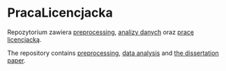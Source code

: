 # PracaLicencjacka
Repozytorium zawiera [preprocessing](https://github.com/kvmilos/PracaLicencjacka/tree/master/preprocessing), [analizy danych](https://github.com/kvmilos/PracaLicencjacka/tree/master/analizy) oraz [pracę licencjacką](https://github.com/kvmilos/PracaLicencjacka/blob/master/praca/main.pdf).

The repository contains [preprocessing](https://github.com/kvmilos/PracaLicencjacka/tree/master/preprocessing), [data analysis](https://github.com/kvmilos/PracaLicencjacka/tree/master/analizy) and [the dissertation paper](https://github.com/kvmilos/PracaLicencjacka/blob/master/praca/main.pdf).
